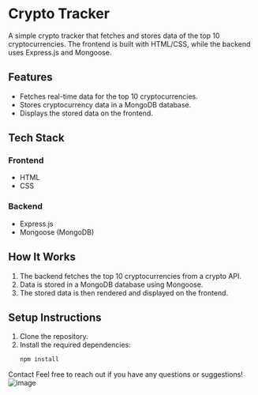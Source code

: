 # Crypto Tracker

A simple crypto tracker that fetches and stores data of the top 10 cryptocurrencies. The frontend is built with HTML/CSS, while the backend uses Express.js and Mongoose.

## Features
- Fetches real-time data for the top 10 cryptocurrencies.
- Stores cryptocurrency data in a MongoDB database.
- Displays the stored data on the frontend.

## Tech Stack
### Frontend
- HTML
- CSS

### Backend
- Express.js
- Mongoose (MongoDB)

## How It Works
1. The backend fetches the top 10 cryptocurrencies from a crypto API.
2. Data is stored in a MongoDB database using Mongoose.
3. The stored data is then rendered and displayed on the frontend.

## Setup Instructions
1. Clone the repository.
2. Install the required dependencies:
   ```bash
   npm install
Contact
Feel free to reach out if you have any questions or suggestions!
![image](https://github.com/user-attachments/assets/32d255ee-b848-45d3-90b1-1649bbbb1edd)




